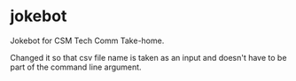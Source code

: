 # jokebot
Jokebot for CSM Tech Comm Take-home.

Changed it so that csv file name is taken as an input and doesn't have to be part of the command line argument.
